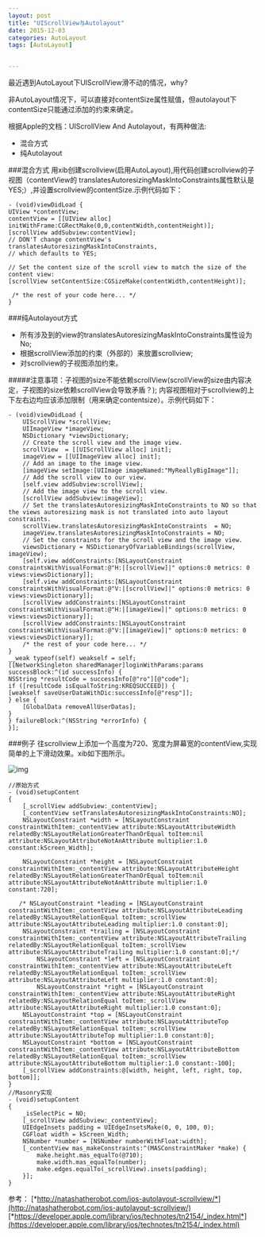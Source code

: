 ```yaml
---
layout: post
title: "UIScrollView与Autolayout"
date: 2015-12-03
categories: AutoLayout
tags: [AutoLayout]


---
```


最近遇到AutoLayout下UIScrollView滑不动的情况，why?

非AutoLayout情况下，可以直接对contentSize属性赋值，但autolayout下contentSize只能通过添加的约束来确定。

根据Apple的文档：UIScrollView And Autolayout，有两种做法:

* 混合方式
* 纯Autolayout

###混合方式
用xib创建scrollview(启用AutoLayout),用代码创建scrollview的子视图（contentView的 translatesAutoresizingMaskIntoConstraints属性默认是YES;）,并设置scrollview的contentSize.示例代码如下：

	- (void)viewDidLoad {
	UIView *contentView;
	contentView = [[UIView alloc] initWithFrame:CGRectMake(0,0,contentWidth,contentHeight)];
	[scrollView addSubview:contentView];
	// DON'T change contentView's translatesAutoresizingMaskIntoConstraints,
	// which defaults to YES;
	 
	// Set the content size of the scroll view to match the size of the content view:
	[scrollView setContentSize:CGSizeMake(contentWidth,contentHeight)];
	 
	 /* the rest of your code here... */
	}
	
###纯Autolayout方式
* 所有涉及到的view的translatesAutoresizingMaskIntoConstraints属性设为No;
* 根据scrollView添加的约束（外部的）来放置scrollview;
* 对scrollview的子视图添加约束。

#####注意事项：子视图的size不能依赖scrollView(scrollView的size由内容决定，子视图的size依赖scrollView会导致矛盾？); 内容视图相对于scrollview的上下左右边均应该添加限制（用来确定contentsize）。示例代码如下：

	- (void)viewDidLoad {
	    UIScrollView *scrollView;
	    UIImageView *imageView;
	    NSDictionary *viewsDictionary;
	    // Create the scroll view and the image view.
	    scrollView  = [[UIScrollView alloc] init];
	    imageView = [[UIImageView alloc] init];
	    // Add an image to the image view.
	    [imageView setImage:[UIImage imageNamed:"MyReallyBigImage"]];
	    // Add the scroll view to our view.
	    [self.view addSubview:scrollView];
	    // Add the image view to the scroll view.
	    [scrollView addSubview:imageView];
	    // Set the translatesAutoresizingMaskIntoConstraints to NO so that the views autoresizing mask is not translated into auto layout constraints.
	    scrollView.translatesAutoresizingMaskIntoConstraints  = NO;
	    imageView.translatesAutoresizingMaskIntoConstraints = NO;
	    // Set the constraints for the scroll view and the image view.
	    viewsDictionary = NSDictionaryOfVariableBindings(scrollView, imageView);
	    [self.view addConstraints:[NSLayoutConstraint constraintsWithVisualFormat:@"H:|[scrollView]|" options:0 metrics: 0 views:viewsDictionary]];
	    [self.view addConstraints:[NSLayoutConstraint constraintsWithVisualFormat:@"V:|[scrollView]|" options:0 metrics: 0 views:viewsDictionary]];
	    [scrollView addConstraints:[NSLayoutConstraint constraintsWithVisualFormat:@"H:|[imageView]|" options:0 metrics: 0 views:viewsDictionary]];
	    [scrollView addConstraints:[NSLayoutConstraint constraintsWithVisualFormat:@"V:|[imageView]|" options:0 metrics: 0 views:viewsDictionary]];
	    /* the rest of your code here... */
	}
	__weak typeof(self) weakself = self;
	[[NetworkSingleton sharedManager]loginWithParams:params successBlock:^(id successInfo) {
	NSString *resultCode = successInfo[@"ro"][@"code"];
	if ([resultCode isEqualToString:KREQSUCCEED]) {
	[weakself saveUserDataWithDic:successInfo[@"resp"]];
	} else {
		[GlobalData removeAllUserDatas];
	}
	} failureBlock:^(NSString *errorInfo) {
	}];

###例子
往scrollview上添加一个高度为720、宽度为屏幕宽的contentView,实现简单的上下滑动效果。xib如下图所示。

![img](http://7xozuy.com1.z0.glb.clouddn.com/autolayout&scrollviewdemo.png)

	//原始方式
	- (void)setupContent
	{
	    [_scrollView addSubview:_contentView];
	    [_contentView setTranslatesAutoresizingMaskIntoConstraints:NO];
	    NSLayoutConstraint *width = [NSLayoutConstraint constraintWithItem:_contentView attribute:NSLayoutAttributeWidth relatedBy:NSLayoutRelationGreaterThanOrEqual toItem:nil attribute:NSLayoutAttributeNotAnAttribute multiplier:1.0 constant:kScreen_Width];
	
	    NSLayoutConstraint *height = [NSLayoutConstraint constraintWithItem:_contentView attribute:NSLayoutAttributeHeight relatedBy:NSLayoutRelationGreaterThanOrEqual toItem:nil attribute:NSLayoutAttributeNotAnAttribute multiplier:1.0 constant:720];
	
	   /* NSLayoutConstraint *leading = [NSLayoutConstraint constraintWithItem:_contentView attribute:NSLayoutAttributeLeading relatedBy:NSLayoutRelationEqual toItem:_scrollView attribute:NSLayoutAttributeLeading multiplier:1.0 constant:0];
	    NSLayoutConstraint *trailing = [NSLayoutConstraint constraintWithItem:_contentView attribute:NSLayoutAttributeTrailing relatedBy:NSLayoutRelationEqual toItem:_scrollView attribute:NSLayoutAttributeTrailing multiplier:1.0 constant:0];*/
	        NSLayoutConstraint *left = [NSLayoutConstraint constraintWithItem:_contentView attribute:NSLayoutAttributeLeft relatedBy:NSLayoutRelationEqual toItem:_scrollView attribute:NSLayoutAttributeLeft multiplier:1.0 constant:0];
	        NSLayoutConstraint *right = [NSLayoutConstraint constraintWithItem:_contentView attribute:NSLayoutAttributeRight relatedBy:NSLayoutRelationEqual toItem:_scrollView attribute:NSLayoutAttributeRight multiplier:1.0 constant:0];
	    NSLayoutConstraint *top = [NSLayoutConstraint constraintWithItem:_contentView attribute:NSLayoutAttributeTop relatedBy:NSLayoutRelationEqual toItem:_scrollView attribute:NSLayoutAttributeTop multiplier:1.0 constant:0];
	    NSLayoutConstraint *bottom = [NSLayoutConstraint constraintWithItem:_contentView attribute:NSLayoutAttributeBottom relatedBy:NSLayoutRelationEqual toItem:_scrollView attribute:NSLayoutAttributeBottom multiplier:1.0 constant:-100];
	    [_scrollView addConstraints:@[width, height, left, right, top, bottom]];
	}
	//Masonry实现
	- (void)setupContent
	{
	    _isSelectPic = NO;
	    [_scrollView addSubview:_contentView];
	    UIEdgeInsets padding = UIEdgeInsetsMake(0, 0, 100, 0);
	    CGFloat width = kScreen_Width;
	    NSNumber *number = [NSNumber numberWithFloat:width];
	    [_contentView mas_makeConstraints:^(MASConstraintMaker *make) {
	        make.height.mas_equalTo(@710);
	        make.width.mas_equalTo(number);
	        make.edges.equalTo(_scrollView).insets(padding);
	    }];
	}  
参考：
[*http://natashatherobot.com/ios-autolayout-scrollview/*](http://natashatherobot.com/ios-autolayout-scrollview/)
[*https://developer.apple.com/library/ios/technotes/tn2154/_index.html*](https://developer.apple.com/library/ios/technotes/tn2154/_index.html)
